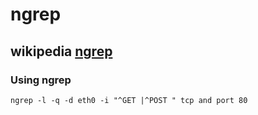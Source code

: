 # ngrep



## wikipedia [ngrep](https://en.wikipedia.org/wiki/Ngrep)

### Using ngrep

```shell
ngrep -l -q -d eth0 -i "^GET |^POST " tcp and port 80
```

